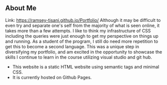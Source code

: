 ## About Me 
Link: https://ramsey-tisani.github.io/Portfolio/
Although it may be difficult to even try and separate one's self from the majority of what is seen online, it takes more than a few attempts. 
I like to think my infrastructure of CSS including the queries were just enough to get my perspective on things up and running. 
As a student of the program, I still do need more repetition to get this to become a second language. 
This was a unique step in diversifying my portfolio, and am excited in the opportunity to showcase the skills I continue to learn in the course utilizing visual studio and git hub. 
* This website is a static HTML website using semantic tags and minimal CSS. 
* It is currently hosted on Github Pages.
